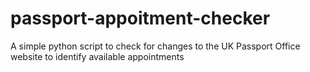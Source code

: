 # passport-appoitment-checker
A simple python script to check for changes to the UK Passport Office website to identify available appointments
